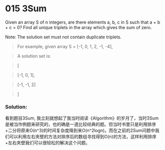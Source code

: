 # 015 3Sum

Given an array S of n integers, are there elements a, b, c in S such that a + b + c = 0? Find all unique triplets in the array which gives the sum of zero.


Note: The solution set must not contain duplicate triplets.


>For example, given array S = [-1, 0, 1, 2, -1, -4],

>A solution set is:

>[

>  [-1, 0, 1],

>  [-1, -1, 2]

>]

### Solution:
看到题目3Sum, 我立刻就想起了我当时阅读《Algorithm》的岁月了，当时3Sum是被当作例题来研究的，也的确是一道比较经典的题。但当时书里只是利用排序+二分将原来O(n^3)的时间复杂度降到来O(n^2logn)。而在之前的2Sum问题中我们可以利用左右夹壁的方法对排序后的数组寻找得到O(n)的方法，这样利用排序+左右夹壁我们可以很轻松的解决这个问题。
